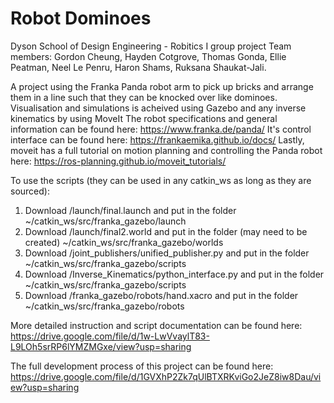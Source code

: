 # Robot Dominoes
Dyson School of Design Engineering - Robitics I group project
Team members: Gordon Cheung, Hayden Cotgrove, Thomas Gonda, Ellie Peatman, Neel Le Penru, Haron Shams, Ruksana Shaukat-Jali.

A project using the Franka Panda robot arm to pick up bricks and arrange them in a line such that they can be knocked over like dominoes. Visualisation and simulations is acheived using Gazebo and any inverse kinematics by using MoveIt
The robot specifications and general information can be found here: https://www.franka.de/panda/
It's control interface can be found here: https://frankaemika.github.io/docs/
Lastly, moveit has a full tutorial on motion planning and controlling the Panda robot here: https://ros-planning.github.io/moveit_tutorials/

To use the scripts (they can be used in any catkin_ws as long as they are sourced):

  1. Download /launch/final.launch and put in the folder ~/catkin_ws/src/franka_gazebo/launch
  2. Download /launch/final2.world and put in the folder (may need to be created) ~/catkin_ws/src/franka_gazebo/worlds
  3. Download /joint_publishers/unified_publisher.py and put in the folder ~/catkin_ws/src/franka_gazebo/scripts
  4. Download /Inverse_Kinematics/python_interface.py and put in the folder ~/catkin_ws/src/franka_gazebo/scripts
  5. Download /franka_gazebo/robots/hand.xacro and put in the folder ~/catkin_ws/src/franka_gazebo/robots

More detailed instruction and script documentation can be found here: https://drive.google.com/file/d/1w-LwVvaylT83-L9LOh5srRP6lYMZMGxe/view?usp=sharing

The full development process of this project can be found here: https://drive.google.com/file/d/1GVXhP2Zk7qUlBTXRKviGo2JeZ8iw8Dau/view?usp=sharing
